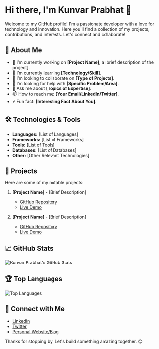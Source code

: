 # Hi there, I'm Kunvar Prabhat 👋

Welcome to my GitHub profile! I'm a passionate developer with a love for technology and innovation. Here you'll find a collection of my projects, contributions, and interests. Let's connect and collaborate!

## 🌟 About Me

- 🔭 I’m currently working on **[Project Name]**, a [brief description of the project].
- 🌱 I’m currently learning **[Technology/Skill]**.
- 👯 I’m looking to collaborate on **[Type of Projects]**.
- 🤔 I’m looking for help with **[Specific Problem/Area]**.
- 💬 Ask me about **[Topics of Expertise]**.
- 📫 How to reach me: **[Your Email/LinkedIn/Twitter]**.
- ⚡ Fun fact: **[Interesting Fact About You]**.

## 🛠️ Technologies & Tools

- **Languages:** [List of Languages]
- **Frameworks:** [List of Frameworks]
- **Tools:** [List of Tools]
- **Databases:** [List of Databases]
- **Other:** [Other Relevant Technologies]

## 🚀 Projects

Here are some of my notable projects:

1. **[Project Name]** - [Brief Description]
   - [GitHub Repository](#)
   - [Live Demo](#)
   
2. **[Project Name]** - [Brief Description]
   - [GitHub Repository](#)
   - [Live Demo](#)

## 📈 GitHub Stats

![Kunvar Prabhat's GitHub Stats](https://github-readme-stats.vercel.app/api?username=kunvarprabhat&show_icons=true&theme=radical)

## 🏆 Top Languages

![Top Languages](https://github-readme-stats.vercel.app/api/top-langs/?username=kunvarprabhat&layout=compact&theme=radical)

## 🔗 Connect with Me

- [LinkedIn](#)
- [Twitter](#)
- [Personal Website/Blog](#)

Thanks for stopping by! Let's build something amazing together. 😊
